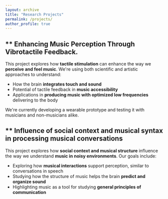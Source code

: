 ```yaml
---
layout: archive
title: "Research Projects"
permalink: /projects/
author_profile: true
---
```


## ** Enhancing Music Perception Through Vibrotactile Feedback.

This project explores how **tactile stimulation** can enhance the way we **perceive and feel music**. We're using both scientific and artistic approaches to understand:

- How the brain **integrates touch and sound**
- Potential of tactile feedback in **music accessibility**
- Applications in **producing music with optimized low frequencies** delivering to the body

We're currently developing a wearable prototype and testing it with musicians and non-musicians alike.



## ** Influence of social context and musical syntax in processing musical conversations

This project explores how **social context and musical structure** influence the way we understand **music in noisy environments**. Our goals include:

- Exploring how **musical interactions** support perception, similar to conversations in speech
- Studying how the structure of music helps the brain **predict and organize sound**
- Highlighting music as a tool for studying **general principles of communication**
